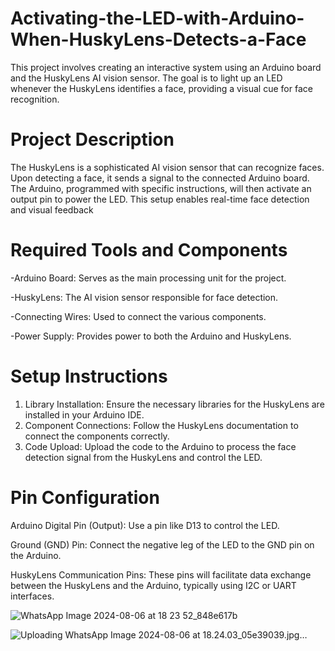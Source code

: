 # Activating-the-LED-with-Arduino-When-HuskyLens-Detects-a-Face
This project involves creating an interactive system using an Arduino board and the HuskyLens AI vision sensor. The goal is to light up an LED whenever the HuskyLens identifies a face, providing a visual cue for face recognition.

# Project Description
The HuskyLens is a sophisticated AI vision sensor that can recognize faces. Upon detecting a face, it sends a signal to the connected Arduino board. The Arduino, programmed with specific instructions, will then activate an output pin to power the LED. This setup enables real-time face detection and visual feedback


# Required Tools and Components

-Arduino Board: Serves as the main processing unit for the project.

-HuskyLens: The AI vision sensor responsible for face detection.

-Connecting Wires: Used to connect the various components.

-Power Supply: Provides power to both the Arduino and HuskyLens.

# Setup Instructions
1. Library Installation: Ensure the necessary libraries for the HuskyLens are installed in your Arduino IDE.
2. Component Connections: Follow the HuskyLens documentation to connect the components correctly.
3. Code Upload: Upload the code to the Arduino to process the face detection signal from the HuskyLens and control the LED.

# Pin Configuration
Arduino Digital Pin (Output): Use a pin like D13 to control the LED.

Ground (GND) Pin: Connect the negative leg of the LED to the GND pin on the Arduino.

HuskyLens Communication Pins: These pins will facilitate data exchange between the HuskyLens and the Arduino, typically using I2C or UART interfaces.

![WhatsApp Image 2024-08-06 at 18 23 52_848e617b](https://github.com/user-attachments/assets/95565e47-d993-4c79-8d6b-5af209597e7b)

![Uploading WhatsApp Image 2024-08-06 at 18.24.03_05e39039.jpg…]()


